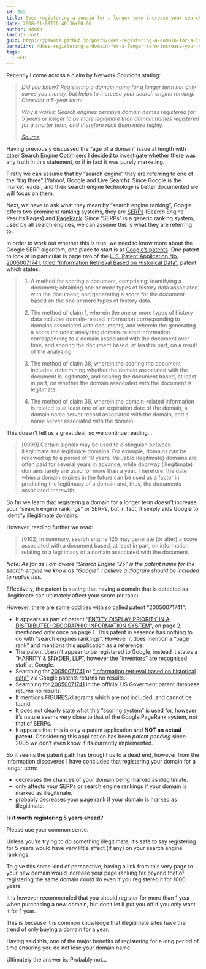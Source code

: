 ```yaml
---
id: 162
title: Does registering a domain for a longer term increase your search engine rankings?
date: 2008-01-09T16:40:36+00:00
author: admin
layout: post
guid: http://jpswade.github.io/posts/does-registering-a-domain-for-a-longer-term-increase-your-search-engine-rankings
permalink: /does-registering-a-domain-for-a-longer-term-increase-your-search-engine-rankings/
tags:
  - SEO
---
```

<p class="lead">
  Recently I come across a claim by Network Solutions stating:
</p>

> _Did you know? Registering a domain name for a longer term not only saves you money, but helps to increase your search engine ranking. Consider a 5-year term!_
> 
> _Why it works: Search engines perceive domain names registered for 5 years or longer to be more legitimate than domain names registered for a shorter term, and therefore rank them more highly._
> 
> _[Source](http://www.networksolutions.com/purchase-it/images/domain-ad-in-cart.gif)_

<!--more-->Having previously discussed the &#8220;age of a domain&#8221; issue at length with other Search Engine Optimisers I decided to investigate whether there was any truth in this statement, or if in fact it was purely marketing.

Firstly we can assume that by &#8220;search engine&#8221; they are referring to one of the &#8220;big three&#8221; (Yahoo!, Google and Live Search). Since Google is the market leader, and their search engine technology is better documented we will focus on them.

Next, we have to ask what they mean by &#8220;search engine ranking&#8221;, Google offers two prominent ranking systems, they are [SERPs](http://en.wikipedia.org/wiki/Serp) (Search Engine Results Pages) and [PageRank](http://en.wikipedia.org/wiki/PageRank). Since &#8220;SERPs&#8221; is a generic ranking system, used by all search engines, we can assume this is what they are referring to.

In order to work out whether this is true, we need to know more about the Google SERP algorithm, one place to start is at [Google&#8217;s patents](http://appft1.uspto.gov/netacgi/nph-Parser?Sect1=PTO2&Sect2=HITOFF&p=1&u=%2Fnetahtml%2FPTO%2Fsearch-bool.html&r=0&f=S&l=50&TERM1=google&FIELD1=AS&co1=AND&TERM2=&FIELD2=&d=PG01). One patent to look at in particular is page two of the [U.S. Patent Application No. 20050071741, titled &#8220;Information Retrieval Based on Historical Data&#8221;,](http://appft1.uspto.gov/netacgi/nph-Parser?Sect1=PTO2&Sect2=HITOFF&p=1&u=%2Fnetahtml%2FPTO%2Fsearch-bool.html&r=2&f=G&l=50&co1=AND&d=PG01&s1=20050071741&OS=20050071741) patent which states:

> 1. A method for scoring a document, comprising: identifying a document; obtaining one or more types of history data associated with the document; and generating a score for the document based on the one or more types of history data.
> 
> 38. The method of claim 1, wherein the one or more types of history data includes domain-related information corresponding to domains associated with documents; and wherein the generating a score includes: analyzing domain-related information corresponding to a domain associated with the document over time, and scoring the document based, at least in part, on a result of the analyzing.
> 
> 39. The method of claim 38, wherein the scoring the document includes: determining whether the domain associated with the document is legitimate, and scoring the document based, at least in part, on whether the domain associated with the document is legitimate.
> 
> 40. The method of claim 38, wherein the domain-related information is related to at least one of an expiration date of the domain, a domain name server record associated with the domain, and a name server associated with the domain.

This doesn&#8217;t tell us a great deal, so we continue reading&#8230;

> [0099] Certain signals may be used to distinguish between illegitimate and legitimate domains. For example, domains can be renewed up to a period of 10 years. Valuable (legitimate) domains are often paid for several years in advance, while doorway (illegitimate) domains rarely are used for more than a year. Therefore, the date when a domain expires in the future can be used as a factor in predicting the legitimacy of a domain and, thus, the documents associated therewith.

So far we learn that registering a domain for a longer term doesn&#8217;t increase your &#8220;search engine rankings&#8221; or SERPs, but in fact, it simply aids Google to identify illegitimate domains.

However, reading further we read:

> [0102] In summary, search engine 125 may generate (or alter) a score associated with a document based, at least in part, on information relating to a legitimacy of a domain associated with the document.

_Note: As far as I am aware &#8220;Search Engine 125&#8221; is the patent name for the search engine we know as &#8220;Google&#8221;. I believe a diagram should be included to realise this._

Effectively, the patent is stating that having a domain that is detected as illegitimate can ultimately affect your score (or rank).

However, there are some oddities with so called patent &#8220;20050071741&#8221;:

  * It appears as part of patent &#8220;[ENTITY DISPLAY PRIORITY IN A DISTRIBUTED GEOGRAPHIC INFORMATION SYSTEM](http://appft1.uspto.gov/netacgi/nph-Parser?Sect1=PTO2&Sect2=HITOFF&p=1&u=%2Fnetahtml%2FPTO%2Fsearch-bool.html&r=1&f=G&l=50&co1=AND&d=PG01&s1=20050071741&OS=20050071741&RS=20050071741)&#8220;, on page 2, mentioned only once on page 1. This patent in essence has nothing to do with &#8220;search engines rankings&#8221;. However it does mention a &#8220;page rank&#8221; and mentions this application as a reference.
  * The patent doesn&#8217;t appear to be registered to Google, instead it states a &#8220;HARRITY & SNYDER, LLP&#8221;, however the &#8220;inventors&#8221; are recognised staff at Google.
  * Searching for [20050071741](http://www.google.com/patents?q=20050071741&btnG=Search+Patents) or [&#8220;Information retrieval based on historical data&#8221;](http://www.google.com/patents?q=%22Information+retrieval+based+on+historical+data%22&btnG=Search+Patents) via Google patents returns no results.
  * Searching for [20050071741](http://patft.uspto.gov/netacgi/nph-Parser?TERM1=20050071741&Sect1=PTO1&Sect2=HITOFF&d=PALL&p=1&u=%2Fnetahtml%2FPTO%2Fsrchnum.htm&r=0&f=S&l=50) in the official US Goverment patent database returns no results.
  * It mentions FIGURES/diagrams which are not included, and cannot be found.
  * It does not clearly state what this &#8220;scoring system&#8221; is used for, however it&#8217;s nature seems very close to that of the Google PageRank system, not that of SERPs.
  * It appears that this is only a patent application and **NOT an actual patent**. Considering this application has been _patent pending_ since 2005 we don&#8217;t even know if its currently implemented.

So it seems the patent path has brought us to a dead end, however from the information discovered I have concluded that registering your domain for a longer term:

  * decreases the chances of your domain being marked as illegitimate.
  * only affects your SERPs or search engine rankings if your domain is marked as illegitimate.
  * probably decreases your page rank if your domain is marked as illegitimate.

**Is it worth registering 5 years ahead?**

Please use your common sense.

Unless you&#8217;re trying to do something illegitimate, it&#8217;s safe to say registering for 5 years would have very little affect (if any) on your search engine rankings.

To give this some kind of perspective, having a link from this very page to your new domain would increase your page ranking far beyond that of registering the same domain could do even if you registered it for 1000 years.

It is however recommended that you should register for more than 1 year when purchasing a new domain, but don&#8217;t let it put you off if you only want it for 1 year.

This is because it is common knowledge that illegitimate sites have the trend of only buying a domain for a year.

Having said this, one of the major benefits of registering for a long period of time ensuring you do not lose your domain name.

Ultimately the answer is: Probably not&#8230;